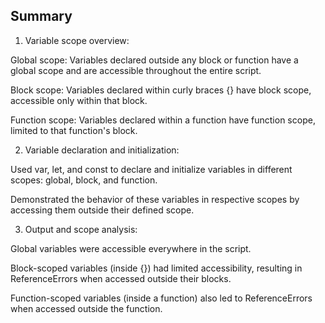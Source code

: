 ## Summary

1.  Variable scope overview:

Global scope: Variables declared outside any block or function have a global scope and are accessible throughout the entire script.

Block scope: Variables declared within curly braces {} have block scope, accessible only within that block.

Function scope: Variables declared within a function have function scope, limited to that function's block.

2.  Variable declaration and initialization:

Used var, let, and const to declare and initialize variables in different scopes: global, block, and function.

Demonstrated the behavior of these variables in respective scopes by accessing them outside their defined scope.

3.  Output and scope analysis:

Global variables were accessible everywhere in the script.

Block-scoped variables (inside {}) had limited accessibility, resulting in ReferenceErrors when accessed outside their blocks.

Function-scoped variables (inside a function) also led to ReferenceErrors when accessed outside the function.
